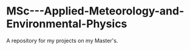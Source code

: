 # MSc---Applied-Meteorology-and-Environmental-Physics
A repository for my projects on my Master's. 
